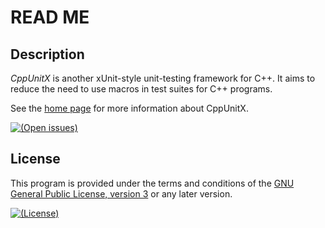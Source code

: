 # READ ME

## Description

<dfn>CppUnitX</dfn> is another xUnit-style unit-testing framework for C++.
It aims to reduce the need to use macros in test suites for C++ programs.

See the [home page][] for more information about CppUnitX.

[Home page]: https://www.vx68k.org/cppunitx

[![(Open issues)](https://img.shields.io/bitbucket/issues/kazssym/cppunitx.svg)][open issues]

[Open issues]: https://bitbucket.org/kazssym/cppunitx/issues?status=new&status=open

## License

This program is provided under the terms and conditions of the [GNU General
Public License, version 3][GPL-3.0] or any later version.

[![(License)](https://img.shields.io/badge/license-GPL--3.0--or--later-blue.svg)][GPL-3.0]

[GPL-3.0]: https://opensource.org/licenses/GPL-3.0
